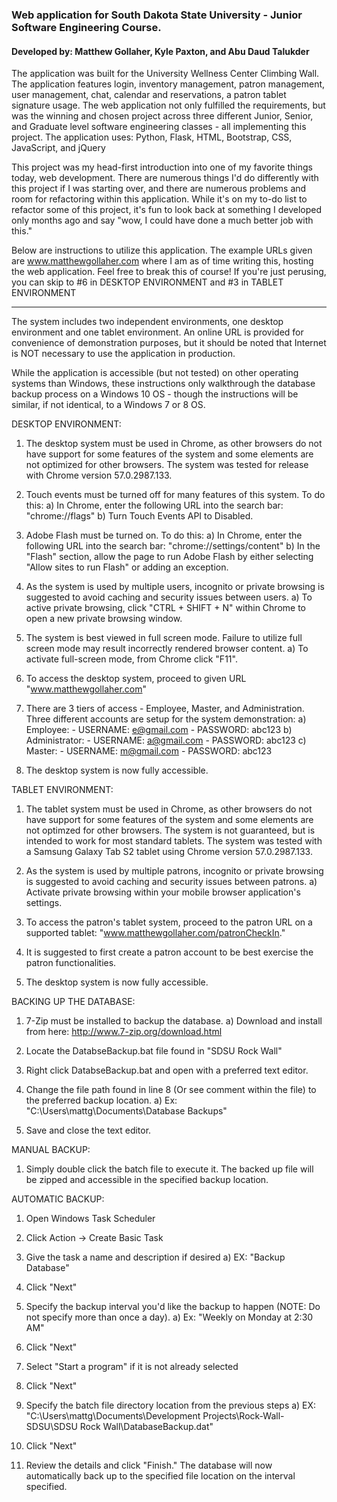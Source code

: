 <h3>
Web application for South Dakota State University - Junior Software Engineering Course.
</h3>

<h4>
Developed by: Matthew Gollaher, Kyle Paxton, and Abu Daud Talukder
</h4>

The application was built for the University Wellness Center Climbing Wall. The application features login, inventory management, patron management, user management, chat, calendar and reservations, a patron tablet signature usage. The web application not only fulfilled the requirements, but was the winning and chosen project across three different Junior, Senior, and Graduate level software engineering classes - all implementing this project. The application uses: Python, Flask, HTML, Bootstrap, CSS, JavaScript, and jQuery

This project was my head-first introduction into one of my favorite things today, web development. There are numerous things I'd do differently with this project if I was starting over, and there are numerous problems and room for refactoring within this application. While it's on my to-do list to refactor some of this project, it's fun to look back at something I developed only months ago and say "wow, I could have done a much better job with this." 

Below are instructions to utilize this application. The example URLs given are www.matthewgollaher.com where I am as of time writing this, hosting the web application. Feel free to break this of course! If you're just perusing, you can skip to #6 in DESKTOP ENVIRONMENT and #3 in TABLET ENVIRONMENT

<hr/>

The system includes two independent environments, one desktop environment and one tablet environment. An online
URL is provided for convenience of demonstration purposes, but it should be noted that Internet is NOT necessary
to use the application in production. 

While the application is accessible (but not tested) on other operating systems than Windows, these instructions only
walkthrough the database backup process on a Windows 10 OS - though the instructions will be similar, if not identical,
to a Windows 7 or 8 OS.


DESKTOP ENVIRONMENT: 

1. The desktop system must be used in Chrome, as other browsers do not have support for some features of the system and some
   elements are not optimized for other browsers. The system was tested for release with Chrome version 57.0.2987.133.

2. Touch events must be turned off for many features of this system. To do this:
	a) In Chrome, enter the following URL into the search bar: "chrome://flags"
	b) Turn Touch Events API to Disabled.

3. Adobe Flash must be turned on. To do this:
	a) In Chrome, enter the following URL into the search bar: "chrome://settings/content"
	b) In the "Flash" section, allow the page to run Adobe Flash by either selecting "Allow sites to run Flash" or adding an exception.

4. As the system is used by multiple users, incognito or private browsing is suggested to avoid caching and security issues between users. 
	a) To active private browsing, click "CTRL + SHIFT + N" within Chrome to open a new
           private browsing window. 

5. The system is best viewed in full screen mode. Failure to utilize full screen mode may result incorrectly rendered browser content.
        a) To activate full-screen mode, from Chrome click "F11".

6. To access the desktop system, proceed to given URL "www.matthewgollaher.com"

7. There are 3 tiers of access - Employee, Master, and Administration. Three different accounts are setup for the system demonstration:
	a) Employee:
	    - USERNAME: e@gmail.com
	    - PASSWORD: abc123
	b) Administrator:
	    - USERNAME: a@gmail.com
            - PASSWORD: abc123
        c) Master:
	    - USERNAME: m@gmail.com
            - PASSWORD: abc123

8. The desktop system is now fully accessible.

TABLET ENVIRONMENT: 

1. The tablet system must be used in Chrome, as other browsers do not have support for some features of the system and some elements are 
   not optimzed for other browsers. The system is not guaranteed, but is intended to work for most standard tablets. The system
   was tested with a Samsung Galaxy Tab S2 tablet using Chrome version 57.0.2987.133.

2. As the system is used by multiple patrons, incognito or private browsing is suggested to avoid caching and security issues between patrons.
	a) Activate private browsing within your mobile browser application's settings.

3. To access the patron's tablet system, proceed to the patron URL on a supported tablet: "www.matthewgollaher.com/patronCheckIn."

4. It is suggested to first create a patron account to be best exercise the patron functionalities. 

5. The desktop system is now fully accessible.


BACKING UP THE DATABASE:

1) 7-Zip must be installed to backup the database.
	a) Download and install from here: http://www.7-zip.org/download.html

1) Locate the DatabseBackup.bat file found in "SDSU Rock Wall\"

2) Right click DatabseBackup.bat and open with a preferred text editor.

3) Change the file path found in line 8 (Or see comment within the file) to the preferred backup location.
	a) Ex: "C:\Users\mattg\Documents\Database Backups"

4) Save and close the text editor.


MANUAL BACKUP: 

1) Simply double click the batch file to execute it. The backed up file will be zipped and accessible in the specified backup location.

AUTOMATIC BACKUP:

1) Open Windows Task Scheduler

2) Click Action -> Create Basic Task

3) Give the task a name and description if desired
	a) EX: "Backup Database"

4) Click "Next"

5) Specify the backup interval you'd like the backup to happen (NOTE: Do not specify more than once a day).
	a) Ex: "Weekly on Monday at 2:30 AM"

6) Click "Next"

7) Select "Start a program" if it is not already selected

8) Click "Next"

9) Specify the batch file directory location from the previous steps
	a) EX: "C:\Users\mattg\Documents\Development Projects\Rock-Wall-SDSU\SDSU Rock Wall\DatabaseBackup.dat"

10) Click "Next"

11) Review the details and click "Finish." The database will now automatically back up to the specified file location on the interval specified. 
